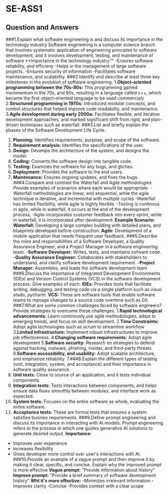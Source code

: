 # SE-ASS1
## Question and Answers
###1.Explain what software engineering is and discuss its importance in the technology industry
Software engineering is a computer science branch that involves systematic application of engineering principles to software development, and it involves development, testing, and maintenance of software
**Importance in the technology industry""
-Ensures software reliability, and efficieny
-Helps in the management of large software projects.
-Ensures security of information
-Facilitates software maintenance, and scalability.
###2.Identify and describe at least three key milestones in the evolution of software engineering. 
1.**Object-oriented programming between the 70s-80s:** This programming gained mommentum in the 70s, and 80s, resulting in a language called c++, which became the first object-oriented language to be used commercialy
2.**Structured programming in 1970s:** Introduced modular concepts, and control structures that helped improve code readability, and maintenance.
3.**Agile development during early 2000a:** Facilitates flexible, and iterative development approaches, and marked significant shift from rigid, and plan-driven techniques such as waterfall.
###3.List and briefly explain the phases of the Software Development Life Cycle.
1. **Planning:** Identifies requirements, purpose, and scope of the software.
2. **Requirement analysis:** Identifies the specifications of the user.
3. **Design:** Develops the architecture of the system, and designs the model.
4. **Coding:** Converts the software design into tangible code.
5. **Testing:** Examines the software for any bugs, and gliches.
6. **Deployment:** Provides the software to the end users.
7. **Maintenance:** Ensures ongoing updates, and fixes the bugs.
###4.Compare and contrast the Waterfall and Agile methodologies. Provide examples of scenarios where each would be appropriate.
-Waterfall methodologies are linear, and sequential, while the agile technique is iterative, and incremental with multiple cycles
-Waterfall has limited flexibility, while agile is highly flexible.
-Testing is continous in agile, while in waterfall, it occurs at the end of the development process.
-Agile incorporates customer feedback into every sprint, while in waterfall, it is incorporated after development.
**Example Scenario:**
**Waterfall:** Developing a large complex building with detailed plans, and blueprints developed before construction.
**Agile:** Development of a mobile application that needs frequent user feedback.
###5.Describe the roles and responsibilities of a Software Developer, a Quality Assurance Engineer, and a Project Manager in a software engineering team.
-**Software Developer:** Writes, tests, and maintains sofware code.
-**Quality Assurance Engineer:** Collaborates with stakeholders to understand, and clarify software development requirement.
-**Project Manager:** Assembles, and leads the software development team
###6.Discuss the importance of Integrated Development Environments (IDEs) and Version Control Systems (VCS) in the software development process. Give examples of each.
**IDEs:** Provides tools that facilitate writing, debugging, and testing code via a single platform such as visuo studo, pycharm.
**VCS:** These are software tools that enable software teams to manage changes to a source code overtime such as Git.
###7.What are some common challenges faced by software engineers? Provide strategies to overcome these challenges.
1.**Rapid technological advancements:** Learn continously,use agile methodologies, adapt to emerging trends, and focus on skill development.
2.**Time Constraints:** Adopt agile technologies such as scrum to streamline workflow
3.**Limited infrastructure:** Implement robust infrastructures to improve job effectiveness.
4.**Changing software requirements:** Adopt agile development
5.**Software security:** Research on strategies to defend against hacking, malware, phishing, insider, and third-party threats.
6.**Software accessibility, and usability:** Adopt scalable architecture, and emphasize reliability.
7.###8.Explain the different types of testing (unit, integration, system, and acceptance) and their importance in software quality assurance.
1. **Unit tests:** Close to source of an application, and it tests individual components.
2. **Integration tests:** Tests interactions between components, and helps ensure data flows smoothly between modules, and interface work as expected.
3. **System tests:** Focuses on the entire software as whole, evaluating the entire software.
4. **Acceptance tests:** These are formal tests that ensures a system satisfies busines requirements.
###9.Define prompt engineering and discuss its importance in interacting with AI models.
Prompt engineering refers to the process in which one guides generative AI solutions to generate desired output.
**Importance:**
- Improves user experience
- Increases flexibility
- Gives developer more control over user's interactions with AI.
###10.Provide an example of a vague prompt and then improve it by making it clear, specific, and concise. Explain why the improved prompt is more effective
**Vague prompt:** "Provide information about history"
**Improve prompt:** "Provide a brief summary of software development history"
**Wht it's more effective:**
-Minimizes irrelevant information
-Improves clarity
-Concise
-Provides context with a clear scope
